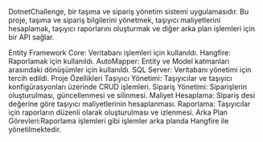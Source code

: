 DotnetChallenge, bir taşıma ve sipariş yönetim sistemi uygulamasıdır. Bu proje, taşıma ve sipariş bilgilerini yönetmek, taşıyıcı maliyetlerini hesaplamak, taşıyıcı raporlarını oluşturmak ve diğer arka plan işlemleri için bir API sağlar.

Entity Framework Core: Veritabanı işlemleri için kullanıldı.
Hangfire: Raporlamak için kullanıldı.
AutoMapper: Entity ve Model katmanları arasındaki dönüşümler için kullanıldı.
SQL Server: Veritabanı yönetimi için tercih edildi.
Proje Özellikleri
Taşıyıcı Yönetimi: Taşıyıcılar ve taşıyıcı konfigürasyonları üzerinde CRUD işlemleri.
Sipariş Yönetimi: Siparişlerin oluşturulması, güncellenmesi ve silinmesi.
Maliyet Hesaplama: Sipariş desi değerine göre taşıyıcı maliyetlerinin hesaplanması.
Raporlama: Taşıyıcılar için raporların düzenli olarak oluşturulması ve izlenmesi.
Arka Plan Görevleri:Raporlama işlemleri gibi işlemler arka planda Hangfire ile yönetilmektedir.
